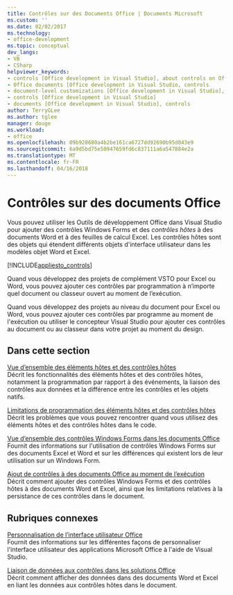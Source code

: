 ```yaml
---
title: Contrôles sur des Documents Office | Documents Microsoft
ms.custom: ''
ms.date: 02/02/2017
ms.technology:
- office-development
ms.topic: conceptual
dev_langs:
- VB
- CSharp
helpviewer_keywords:
- controls [Office development in Visual Studio], about controls on Office documents
- Office documents [Office development in Visual Studio, controls
- document-level customizations [Office development in Visual Studio], controls
- controls [Office development in Visual Studio]
- documents [Office development in Visual Studio], controls
author: TerryGLee
ms.author: tglee
manager: douge
ms.workload:
- office
ms.openlocfilehash: 09b928680a4b2be161ca6727dd92690b95d043e9
ms.sourcegitcommit: 6a9d5bd75e50947659fd6c837111a6a547884e2a
ms.translationtype: MT
ms.contentlocale: fr-FR
ms.lasthandoff: 04/16/2018
---
```

# <a name="controls-on-office-documents"></a>Contrôles sur des documents Office
  Vous pouvez utiliser les Outils de développement Office dans Visual Studio pour ajouter des contrôles Windows Forms et des *contrôles hôtes* à des documents Word et à des feuilles de calcul Excel. Les contrôles hôtes sont des objets qui étendent différents objets d'interface utilisateur dans les modèles objet Word et Excel.  
  
 [!INCLUDE[appliesto_controls](../vsto/includes/appliesto-controls-md.md)]  
  
 Quand vous développez des projets de complément VSTO pour Excel ou Word, vous pouvez ajouter ces contrôles par programmation à n’importe quel document ou classeur ouvert au moment de l’exécution.  
  
 Quand vous développez des projets au niveau du document pour Excel ou Word, vous pouvez ajouter ces contrôles par programme au moment de l'exécution ou utiliser le concepteur Visual Studio pour ajouter ces contrôles au document ou au classeur dans votre projet au moment du design.  
  
## <a name="in-this-section"></a>Dans cette section  
 [Vue d’ensemble des éléments hôtes et des contrôles hôtes](../vsto/host-items-and-host-controls-overview.md)  
 Décrit les fonctionnalités des éléments hôtes et des contrôles hôtes, notamment la programmation par rapport à des événements, la liaison des contrôles aux données et la différence entre les contrôles et les objets natifs.  
  
 [Limitations de programmation des éléments hôtes et des contrôles hôtes](../vsto/programmatic-limitations-of-host-items-and-host-controls.md)  
 Décrit les problèmes que vous pouvez rencontrer quand vous utilisez des éléments hôtes et des contrôles hôtes dans le code.  
  
 [Vue d’ensemble des contrôles Windows Forms dans les documents Office](../vsto/windows-forms-controls-on-office-documents-overview.md)  
 Fournit des informations sur l'utilisation de contrôles Windows Forms sur des documents Excel et Word et sur les différences qui existent lors de leur utilisation sur un Windows Form.  
  
 [Ajout de contrôles à des documents Office au moment de l’exécution](../vsto/adding-controls-to-office-documents-at-run-time.md)  
 Décrit comment ajouter des contrôles Windows Forms et des contrôles hôtes à des documents Word et Excel, ainsi que les limitations relatives à la persistance de ces contrôles dans le document.  
  
## <a name="related-sections"></a>Rubriques connexes  
 [Personnalisation de l’interface utilisateur Office](../vsto/office-ui-customization.md)  
 Fournit des informations sur les différentes façons de personnaliser l'interface utilisateur des applications Microsoft Office à l'aide de Visual Studio.  
  
 [Liaison de données aux contrôles dans les solutions Office](../vsto/binding-data-to-controls-in-office-solutions.md)  
 Décrit comment afficher des données dans des documents Word et Excel en liant les données aux contrôles hôtes dans le document.  
  
  